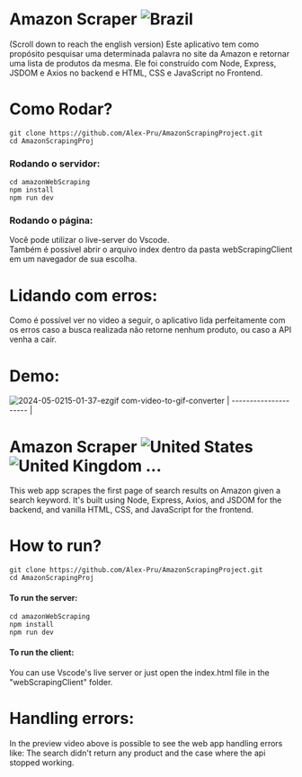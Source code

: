 # Amazon Scraper ![Brazil](https://raw.githubusercontent.com/stevenrskelton/flag-icon/master/png/16/country-4x3/br.png "Brazil")
(Scroll down to reach the english version)
Este aplicativo tem como propósito pesquisar uma determinada palavra no site da Amazon e retornar uma lista de produtos da mesma. Ele foi construído com Node, Express, JSDOM e Axios no backend e HTML, CSS e JavaScript no Frontend.

# Como Rodar?
```
git clone https://github.com/Alex-Pru/AmazonScrapingProject.git
cd AmazonScrapingProj
```
### Rodando o servidor:
```
cd amazonWebScraping
npm install
npm run dev
```
### Rodando o página:
Você pode utilizar o live-server do Vscode. <br>
Também é possível abrir o arquivo index dentro da pasta webScrapingClient em um navegador de sua escolha.

# Lidando com erros:
Como é possível ver no video a seguir, o aplicativo lida perfeitamente com os erros caso a busca realizada não retorne nenhum produto, ou caso a API venha a cair.

# Demo:

![2024-05-0215-01-37-ezgif com-video-to-gif-converter](https://github.com/Alex-Pru/AmazonScrapingProject/assets/142506709/8e2a3757-3e23-41a0-bebe-04be24a769ad)
| --------------------- |

# Amazon Scraper ![United States](https://raw.githubusercontent.com/stevenrskelton/flag-icon/master/png/16/country-4x3/us.png "United States") ![United Kingdom](https://raw.githubusercontent.com/stevenrskelton/flag-icon/master/png/16/country-4x3/gb.png "United Kingdom") ...
This web app scrapes the first page of search results on Amazon given a search keyword. It's built using Node, Express, Axios, and JSDOM for the backend, and vanilla HTML, CSS, and JavaScript for the frontend.

# How to run?
```
git clone https://github.com/Alex-Pru/AmazonScrapingProject.git
cd AmazonScrapingProj
```

#### To run the server:
```
cd amazonWebScraping
npm install
npm run dev
```

#### To run the client:
You can use Vscode's live server or just open the index.html file in the "webScrapingClient" folder.

# Handling errors:
In the preview video above is possible to see the web app handling errors like: The search didn't return any product and the case where the api stopped working.
